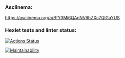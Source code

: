 ### Asciinema:

https://asciinema.org/a/BfY3Mi6QAnNV6hZXc7QIGaYUS

### Hexlet tests and linter status:

[![Actions Status](https://github.com/pdbp/python-project-49/workflows/hexlet-check/badge.svg)](https://github.com/pdbp/python-project-49/actions)

[![Maintainability](https://api.codeclimate.com/v1/badges/e1b5791c9aec70d2a3a1/maintainability)](https://codeclimate.com/github/pdbp/python-project-49/maintainability)
